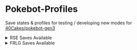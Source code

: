 # Pokebot-Profiles
Save states & profiles for testing / developing new modes for [40Cakes/pokebot-gen3](https://github.com/40Cakes/pokebot-gen3)


<details>
<summary>RSE Saves Available</summary>
  
Pokemon | Emerald | Ruby | Sapphire 
--- | --- | --- | --- 
Kyogre | ✅ | ❌ | ✅ 
Groudon | ✅ | ✅ | ❌ 
Rayquaza | ✅ | ❌ | ❌ 
Beldum | ❌ | ❌ | ❌
Castform | ✅ | ✅ | ❌
Deoxys | ✅ | ❌ | ❌
Fossils | ✅ | ❌ | ❌
Ho-Oh | ✅ | ❌ | ❌
Hoenn Starters | ✅ | ✅ | ✅
Johto Starters | ✅ | ❌ | ❌
Kecleon | ✅ | ❌ | ❌
Lati@s | ❌ | ❌ | ❌
Lugia | ✅ | ❌ | ❌
Mew | ✅ | ❌ | ❌
Regice | ❌ | ❌ | ❌
Regirock | ❌ | ❌ | ❌
Registeel | ❌ | ❌ | ❌
Safari Zone | ✅ | ✅ | ✅
Sudowoodo | ✅ | ❌ | ❌
Wynaut | ✅ | ❌ | ❌
</details>

<details>
<summary>FRLG Saves Available</summary>
  
## FRLG Saves Available
Pokemon | Fire Red | Leaf Green
--- | --- | --- 
Kyogre | ❌ | ❌ 
Groudon | ✅ | ❌ 
Deoxys | ❌ | ❌ 
Eevee | ✅ | ✅ 
Fossils | ❌ | ❌ 
Ho-Oh | ❌ | ❌ 
Kanto Starters | ✅ | ✅ 
Lapras | ❌ | ❌ 
Legendary Birds | ✅ | ✅ 
Legendary Dogs | ❌ | ❌ 
Lugia | ❌ | ❌ 
Magikarp | ❌ | ❌ 
Mewtwo | ❌ | ❌ 
Safari Zone | ✅ | ✅ 
Snorlax | ❌ | ❌ 
Togepi | ❌ | ❌ 
</details>
